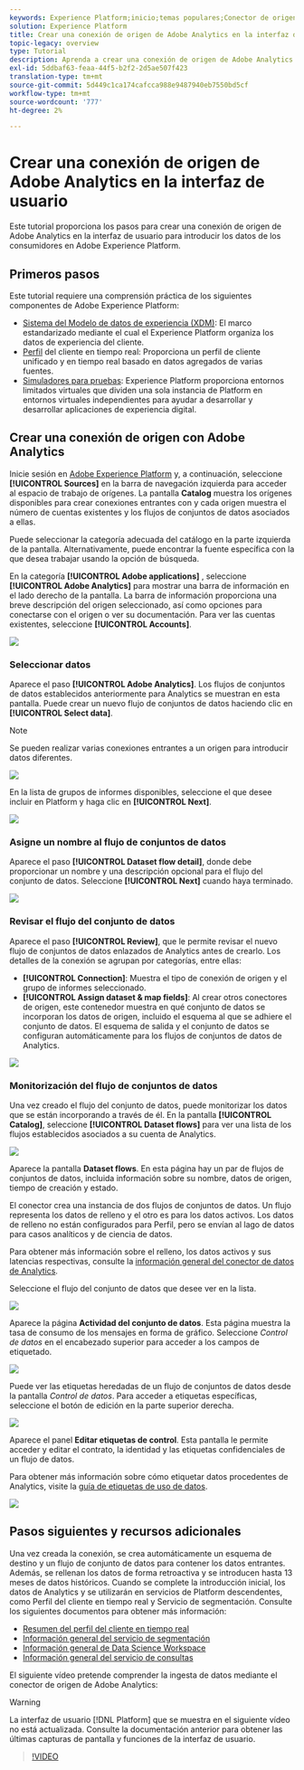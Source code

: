 ```yaml
---
keywords: Experience Platform;inicio;temas populares;Conector de origen de Analytics;Conector de Analytics;Fuente de Analytics;Analytics
solution: Experience Platform
title: Crear una conexión de origen de Adobe Analytics en la interfaz de usuario
topic-legacy: overview
type: Tutorial
description: Aprenda a crear una conexión de origen de Adobe Analytics en la interfaz de usuario para introducir los datos de los consumidores en Adobe Experience Platform.
exl-id: 5ddbaf63-feaa-44f5-b2f2-2d5ae507f423
translation-type: tm+mt
source-git-commit: 5d449c1ca174cafcca988e9487940eb7550bd5cf
workflow-type: tm+mt
source-wordcount: '777'
ht-degree: 2%

---
```


# Crear una conexión de origen de Adobe Analytics en la interfaz de usuario

Este tutorial proporciona los pasos para crear una conexión de origen de Adobe Analytics en la interfaz de usuario para introducir los datos de los consumidores en Adobe Experience Platform.

## Primeros pasos

Este tutorial requiere una comprensión práctica de los siguientes componentes de Adobe Experience Platform:

* [Sistema del Modelo de datos de experiencia (XDM)](../../../../../xdm/home.md): El marco estandarizado mediante el cual el Experience Platform organiza los datos de experiencia del cliente.
* [Perfil](../../../../../profile/home.md) del cliente en tiempo real: Proporciona un perfil de cliente unificado y en tiempo real basado en datos agregados de varias fuentes.
* [Simuladores para pruebas](../../../../../sandboxes/home.md): Experience Platform proporciona entornos limitados virtuales que dividen una sola instancia de Platform en entornos virtuales independientes para ayudar a desarrollar y desarrollar aplicaciones de experiencia digital.

## Crear una conexión de origen con Adobe Analytics

Inicie sesión en [Adobe Experience Platform](https://platform.adobe.com) y, a continuación, seleccione **[!UICONTROL Sources]** en la barra de navegación izquierda para acceder al espacio de trabajo de orígenes. La pantalla **Catalog** muestra los orígenes disponibles para crear conexiones entrantes con y cada origen muestra el número de cuentas existentes y los flujos de conjuntos de datos asociados a ellas.

Puede seleccionar la categoría adecuada del catálogo en la parte izquierda de la pantalla. Alternativamente, puede encontrar la fuente específica con la que desea trabajar usando la opción de búsqueda.

En la categoría **[!UICONTROL Adobe applications]** , seleccione **[!UICONTROL Adobe Analytics]** para mostrar una barra de información en el lado derecho de la pantalla. La barra de información proporciona una breve descripción del origen seleccionado, así como opciones para conectarse con el origen o ver su documentación. Para ver las cuentas existentes, seleccione **[!UICONTROL Accounts]**.

![](../../../../images/tutorials/create/analytics/catalog.png)

### Seleccionar datos

Aparece el paso **[!UICONTROL Adobe Analytics]**. Los flujos de conjuntos de datos establecidos anteriormente para Analytics se muestran en esta pantalla. Puede crear un nuevo flujo de conjuntos de datos haciendo clic en **[!UICONTROL Select data]**.

>[!NOTE]
>
>Se pueden realizar varias conexiones entrantes a un origen para introducir datos diferentes.

![](../../../../images/tutorials/create/analytics/dataset-flows.png)

<!---Analytics report suites can be configured for one sandbox at a time. To import the same report suite into a different sandbox, the dataset flow will have to be deleted and instantiated again via configuration for a different sandbox.--->

En la lista de grupos de informes disponibles, seleccione el que desee incluir en Platform y haga clic en **[!UICONTROL Next]**.

![](../../../../images/tutorials/create/analytics/select-data.png)

### Asigne un nombre al flujo de conjuntos de datos

Aparece el paso **[!UICONTROL Dataset flow detail]**, donde debe proporcionar un nombre y una descripción opcional para el flujo del conjunto de datos. Seleccione **[!UICONTROL Next]** cuando haya terminado.

![](../../../../images/tutorials/create/analytics/dataset-flow-detail.png)

### Revisar el flujo del conjunto de datos

Aparece el paso **[!UICONTROL Review]**, que le permite revisar el nuevo flujo de conjuntos de datos enlazados de Analytics antes de crearlo. Los detalles de la conexión se agrupan por categorías, entre ellas:

* **[!UICONTROL Connection]**: Muestra el tipo de conexión de origen y el grupo de informes seleccionado.
* **[!UICONTROL Assign dataset & map fields]**: Al crear otros conectores de origen, este contenedor muestra en qué conjunto de datos se incorporan los datos de origen, incluido el esquema al que se adhiere el conjunto de datos. El esquema de salida y el conjunto de datos se configuran automáticamente para los flujos de conjuntos de datos de Analytics.

![](../../../../images/tutorials/create/analytics/review.png)

### Monitorización del flujo de conjuntos de datos

Una vez creado el flujo del conjunto de datos, puede monitorizar los datos que se están incorporando a través de él. En la pantalla **[!UICONTROL Catalog]**, seleccione **[!UICONTROL Dataset flows]** para ver una lista de los flujos establecidos asociados a su cuenta de Analytics.

![](../../../../images/tutorials/create/analytics/catalog-dataset-flows.png)

Aparece la pantalla **Dataset flows**. En esta página hay un par de flujos de conjuntos de datos, incluida información sobre su nombre, datos de origen, tiempo de creación y estado.

El conector crea una instancia de dos flujos de conjuntos de datos. Un flujo representa los datos de relleno y el otro es para los datos activos. Los datos de relleno no están configurados para Perfil, pero se envían al lago de datos para casos analíticos y de ciencia de datos.

Para obtener más información sobre el relleno, los datos activos y sus latencias respectivas, consulte la [información general del conector de datos de Analytics](../../../../connectors/adobe-applications/analytics.md).

Seleccione el flujo del conjunto de datos que desee ver en la lista.

![](../../../../images/tutorials/create/analytics/backfill.png)

Aparece la página **Actividad del conjunto de datos**. Esta página muestra la tasa de consumo de los mensajes en forma de gráfico. Seleccione *Control de datos* en el encabezado superior para acceder a los campos de etiquetado.

![](../../../../images/tutorials/create/analytics/batches.png)

Puede ver las etiquetas heredadas de un flujo de conjuntos de datos desde la pantalla *Control de datos*. Para acceder a etiquetas específicas, seleccione el botón de edición en la parte superior derecha.

![](../../../../images/tutorials/create/analytics/data-gov.png)

Aparece el panel **Editar etiquetas de control**. Esta pantalla le permite acceder y editar el contrato, la identidad y las etiquetas confidenciales de un flujo de datos.

Para obtener más información sobre cómo etiquetar datos procedentes de Analytics, visite la [guía de etiquetas de uso de datos](../../../../../data-governance/labels/user-guide.md).

![](../../../../images/tutorials/create/analytics/labels.png)

## Pasos siguientes y recursos adicionales

Una vez creada la conexión, se crea automáticamente un esquema de destino y un flujo de conjunto de datos para contener los datos entrantes. Además, se rellenan los datos de forma retroactiva y se introducen hasta 13 meses de datos históricos. Cuando se complete la introducción inicial, los datos de Analytics y se utilizarán en servicios de Platform descendentes, como Perfil del cliente en tiempo real y Servicio de segmentación. Consulte los siguientes documentos para obtener más información:

* [Resumen del perfil del cliente en tiempo real](../../../../../profile/home.md)
* [Información general del servicio de segmentación](../../../../../segmentation/home.md)
* [Información general de Data Science Workspace](../../../../../data-science-workspace/home.md)
* [Información general del servicio de consultas](../../../../../query-service/home.md)

El siguiente vídeo pretende comprender la ingesta de datos mediante el conector de origen de Adobe Analytics:

>[!WARNING]
>
> La interfaz de usuario [!DNL Platform] que se muestra en el siguiente vídeo no está actualizada. Consulte la documentación anterior para obtener las últimas capturas de pantalla y funciones de la interfaz de usuario.

>[!VIDEO](https://video.tv.adobe.com/v/29687?quality=12&learn=on)

